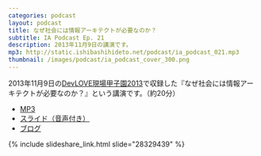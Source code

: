 ```yaml
---
categories: podcast
layout: podcast
title: なぜ社会には情報アーキテクトが必要なのか？
subtitle: IA Podcast Ep. 21
description: 2013年11月9日の講演です。
mp3: http://static.ishibashihideto.net/podcast/ia_podcast_021.mp3
thumbnail: /images/podcast/ia_podcast_cover_300.png
---
```


2013年11月9日の[DevLOVE現場甲子園2013](http://devlove.doorkeeper.jp/events/5464)で収録した『なぜ社会には情報アーキテクトが必要なのか？』という講演です。（約20分）

- [MP3](http://static.ishibashihideto.net/podcast/ia_podcast_021.mp3)
- [スライド（音声付き）](http://www.slideshare.net/HidetoIshibashi/ss-28329439)
- [ブログ](http://ja.ishibashihideto.net/activity/2013/11/17/why-society-needs-ia.html)

{% include slideshare_link.html slide="28329439" %}
